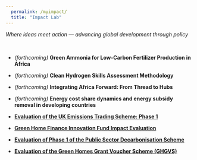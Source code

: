 ```yaml
---
  permalink: /myimpact/
  title: "Impact Lab"
---
```


_Where ideas meet action — advancing global development through policy_

<br>




*  _(forthcoming)_  **Green Ammonia for Low-Carbon Fertilizer Production in Africa**

*  _(forthcoming)_  **Clean Hydrogen Skills Assessment Methodology**

*  _(forthcoming)_ **Integrating Africa Forward: From Thread to Hubs**

*  _(forthcoming)_ **Energy cost share dynamics and energy subsidy removal in developing countries**


* [**Evaluation of the UK Emissions Trading Scheme: Phase 1**](https://www.gov.uk/government/publications/evaluation-of-the-uk-emissions-trading-scheme-phase-1)

* [**Green Home Finance Innovation Fund Impact Evaluation**](https://assets.publishing.service.gov.uk/media/68404b3d8dd459f8c947b40e/green-home-finance-innovation-fund-impact-report.pdf)

* [**Evaluation of Phase 1 of the Public Sector Decarbonisation Scheme**](https://assets.publishing.service.gov.uk/media/67d15d7ba6d78876a3fb09fa/psds-phase-1-impact-evaluation.pdf)


* [**Evaluation of the Green Homes Grant Voucher Scheme (GHGVS)**](https://assets.publishing.service.gov.uk/media/65427a221f1a600010360c16/ghgv-phase-3-final-outcome-evaluation-report.pdf)
